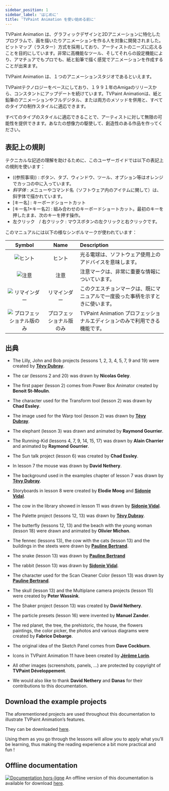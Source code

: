 ```yaml
---
sidebar_position: 1
sidebar_label: 'はじめに'
title: 'TVPaint Animation を使い始める前に'
---
```


TVPaint Animation は、グラフィックデザインと2Dアニメーションに特化したプログラムで、画を描いたりアニメーションを作る人を対象に開発されました。ビットマップ（ラスター）方式を採用しており、アーティストのニーズに応えることを目的にしています。非常に高機能なツール、そしてそれらの設定機能により、アマチュアでもプロでも、紙と鉛筆で描く感覚でアニメーションを作成することが出来ます。

TVPaint Animation は、１つのアニメーションスタジオであるといえます。

TVPaintテクノロジーをベースにしており、１９９１年のAmigaのリリースから、コンスタントにアップデートを続けています。TVPaint Animationは、紙と鉛筆のアニメーションやフルデジタル、または両方のメソッドを併用と、すべてのタイプの制作スタイルに適応できます。

すべてのタイプのスタイルに適応できることで、アーティストに対して無限の可能性を提供できます。あなたの想像力の駆使して、創造性のある作品を作ってください。

## 表記上の規則

テクニカルな記述の理解を助けるために、このユーザーガイドでは以下の表記上の規則を使います：

- ((参照事項)) : ボタン、タブ、ウィンドウ、ツール、オプション等はオレンジでカッコの中に入っています。
- *斜字体* : メニューやコマンド名（ソフトウェア内のアイテムに関して）は、斜字体で描かれています。
- [キー名] : キーボードショートカット
- [キー名1+キー名2] : 組み合わせのキーボードショートカット。最初のキーを押したまま、次のキーを押す操作。
- 左クリック　/ 右クリック : マウスボタンの左クリックと右クリックです。

このマニュアルには以下の様なシンボルマークが使われています：

| Symbol                                       | Name                  | Description |
| :------------------------------------------: | :-------------------: | :---------- |
| ![ヒント](/img/tip.png)                      | ヒント                 | 光る電球は、ソフトウェア使用上のアドバイスを意味します。 |
| ![注意](/img/remark.png)                     | 注意                   | 注意マークは、非常に重要な情報についています。 |
| ![リマインダー](/img/reminder.png)            | リマインダー            | このクエスチョンマークは、既にマニュアルで一度扱った事柄を示すときに使います。 |
| ![プロフェッショナル版のみ](/img/pro-only.png) | プロフェッショナル版のみ | TVPaint Animation プロフェッショナルエディションのみで利用できる機能です。 |

## 出典

- The Lilly, John and Bob projects (lessons 1, 2, 3, 4, 5, 7, 9 and 19) were created by **[Tévy Dubray](http://tevy-dub.tumblr.com/)**.
- The car (lessons 2 and 20) was drawn by **Nicolas Geley**.
- The first paper (lesson 2) comes from Power Box Animator created by **Benoit St-Moulin**.
- The character used for the Transform tool (lesson 2) was drawn by **Chad Essley**.
- The image used for the Warp tool (lesson 2) was drawn by **[Tévy Dubray](http://tevy-dub.tumblr.com/)**.
- The elephant (lesson 3) was drawn and animated by **Raymond Gourrier**.
- The Running-Kid (lessons 4, 7, 9, 14, 15, 17) was drawn by **Alain Charrier** and animated by **Raymond Gourrier**.
- The Sun talk project (lesson 6) was created by **Chad Essley**.
- In lesson 7 the mouse was drawn by **David Nethery**.
- The background used in the examples chapter of lesson 7 was drawn by **[Tévy Dubray](http://tevy-dub.tumblr.com/)**.
- Storyboards in lesson 8 were created by **Elodie Moog** and **[Sidonie Vidal](http://sidonievidal.tumblr.com/)**.
- The cow in the library showed in lesson 11 was drawn by **[Sidonie Vidal](http://sidonievidal.tumblr.com/)**.

- The Palette project (lessons 12, 13) was drawn by **[Tévy Dubray](http://tevy-dub.tumblr.com/)**.
- The butterfly (lessons 12, 13) and the beach with the young woman (lesson 18) were drawn and animated by **Olivier Michon**.
- The fennec (lessons 13), the cow with the cats (lesson 13) and the buildings in the steets were drawn by **[Pauline Bertrand](http://paulinebertrand.jimdo.com/)**.
- The snake (lesson 13) was drawn by **[Pauline Bertrand](http://paulinebertrand.jimdo.com/)**
- The rabbit (lesson 13) was drawn by **[Sidonie Vidal](http://sidonievidal.tumblr.com/)**.
- The character used for the Scan Cleaner Color (lesson 13) was drawn by **[Pauline Bertrand](http://paulinebertrand.jimdo.com/)**.
- The skull (lesson 13) and the Multiplane camera projects (lesson 15) were created by **Peter Wassink**.
- The Shaker project (lesson 13) was created by **David Nethery**.
- The particle presets (lesson 16) were invented by **Manuel Zander**.

- The red planet, the tree, the prehistoric, the house, the flowers paintings, the color picker, the photos and various diagrams were created by **Fabrice Debarge**.
- The original idea of the Sketch Panel comes from **Dave Cockburn**.
- Icons in TVPaint Animation 11 have been created by **[Jérôme Lorin](http://www.naaty-design.com/)**.
- All other images (screenshots, panels, ...) are protected by copyright of **TVPaint Développement**.

- We would also like to thank **David Nethery** and **Danas** for their contributions to this documentation.

## Download the example projects

The aforementioned projects are used throughout this documentation to illustrate TVPaint Animation’s features.

They can be downloaded [here](https://www.tvpaint.com/doc/tvp11/files/example-projects/tvp-example-projects.zip).

Using them as you go through the lessons will allow you to apply what you’ll be learning, thus making the reading experience a bit more practical and fun !

## Offline documentation

[![Documentation hors-ligne](/img/zip.png)](https://www.tvpaint.com/offline-documentation-tvpaint-animation-11) An offline version of this documentation is available for download [here](https://www.tvpaint.com/offline-documentation-tvpaint-animation-11).
